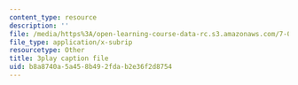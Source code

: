 ```yaml
---
content_type: resource
description: ''
file: /media/https%3A/open-learning-course-data-rc.s3.amazonaws.com/7-01sc-fundamentals-of-biology-fall-2011/b8a8740a5a458b492fdab2e36f2d8754_pJDHi91yAaE.srt
file_type: application/x-subrip
resourcetype: Other
title: 3play caption file
uid: b8a8740a-5a45-8b49-2fda-b2e36f2d8754
---
```

